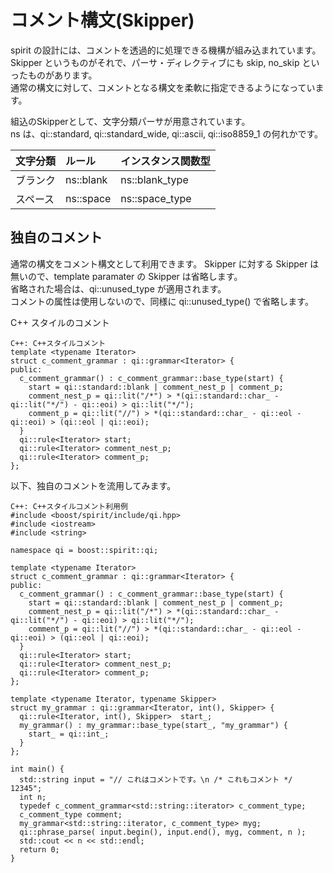 # コメント構文(Skipper)

  spirit の設計には、コメントを透過的に処理できる機構が組み込まれています。  
  Skipper というものがそれで、パーサ・ディレクティブにも skip, no_skip といったものがあります。  
  通常の構文に対して、コメントとなる構文を柔軟に指定できるようになっています。  
  
  組込のSkipperとして、文字分類パーサが用意されています。  
  ns は、qi::standard, qi::standard\_wide, qi::ascii, qi::iso8859\_1 の何れかです。  
  
| 文字分類 | ルール | インスタンス関数型 |
|:--|:--|:--|
|ブランク|ns::blank|ns::blank_type|
|スペース|ns::space|ns::space_type|　

## 独自のコメント

  通常の構文をコメント構文として利用できます。
  Skipper に対する Skipper は無いので、template paramater の Skipper は省略します。  
  省略された場合は、qi::unused_type が適用されます。  
  コメントの属性は使用しないので、同様に qi::unused_type() で省略します。  

C++ スタイルのコメント
```
C++: C++スタイルコメント
template <typename Iterator>
struct c_comment_grammar : qi::grammar<Iterator> {
public:
  c_comment_grammar() : c_comment_grammar::base_type(start) {
    start = qi::standard::blank | comment_nest_p | comment_p;
    comment_nest_p = qi::lit("/*") > *(qi::standard::char_ - qi::lit("*/") - qi::eoi) > qi::lit("*/");
    comment_p = qi::lit("//") > *(qi::standard::char_ - qi::eol -qi::eoi) > (qi::eol | qi::eoi);
  }
  qi::rule<Iterator> start;
  qi::rule<Iterator> comment_nest_p;
  qi::rule<Iterator> comment_p;
};
```

以下、独自のコメントを流用してみます。
```
C++: C++スタイルコメント利用例
#include <boost/spirit/include/qi.hpp>
#include <iostream>
#include <string>

namespace qi = boost::spirit::qi;

template <typename Iterator>
struct c_comment_grammar : qi::grammar<Iterator> {
public:
  c_comment_grammar() : c_comment_grammar::base_type(start) {
    start = qi::standard::blank | comment_nest_p | comment_p;
    comment_nest_p = qi::lit("/*") > *(qi::standard::char_ - qi::lit("*/") - qi::eoi) > qi::lit("*/");
    comment_p = qi::lit("//") > *(qi::standard::char_ - qi::eol -qi::eoi) > (qi::eol | qi::eoi);
  }
  qi::rule<Iterator> start;
  qi::rule<Iterator> comment_nest_p;
  qi::rule<Iterator> comment_p;
};

template <typename Iterator, typename Skipper>
struct my_grammar : qi::grammar<Iterator, int(), Skipper> {
  qi::rule<Iterator, int(), Skipper>  start_;
  my_grammar() : my_grammar::base_type(start_, "my_grammar") {
    start_ = qi::int_;
  }
};

int main() {
  std::string input = "// これはコメントです。\n /* これもコメント */ 12345";
  int n;
  typedef c_comment_grammar<std::string::iterator> c_comment_type;
  c_comment_type comment;
  my_grammar<std::string::iterator, c_comment_type> myg;
  qi::phrase_parse( input.begin(), input.end(), myg, comment, n );
  std::cout << n << std::endl;
  return 0;
}
```